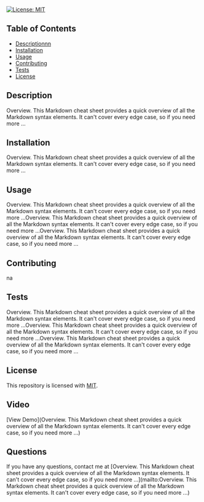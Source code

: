 
  [![License: MIT](https://img.shields.io/badge/License-MIT-yellow.svg)](https://opensource.org/licenses/MIT)
## Table of Contents
- [Descriptionnn](#description)
- [Installation](#installation)
- [Usage](#usage)
- [Contributing](#contributing)
- [Tests](#tests)
- [License](#license)

## Description
Overview. This Markdown cheat sheet provides a quick overview of all the Markdown syntax elements. It can't cover every edge case, so if you need more ...

## Installation
Overview. This Markdown cheat sheet provides a quick overview of all the Markdown syntax elements. It can't cover every edge case, so if you need more ...

## Usage
Overview. This Markdown cheat sheet provides a quick overview of all the Markdown syntax elements. It can't cover every edge case, so if you need more ...Overview. This Markdown cheat sheet provides a quick overview of all the Markdown syntax elements. It can't cover every edge case, so if you need more ...Overview. This Markdown cheat sheet provides a quick overview of all the Markdown syntax elements. It can't cover every edge case, so if you need more ...

## Contributing 
na

## Tests 
Overview. This Markdown cheat sheet provides a quick overview of all the Markdown syntax elements. It can't cover every edge case, so if you need more ...Overview. This Markdown cheat sheet provides a quick overview of all the Markdown syntax elements. It can't cover every edge case, so if you need more ...Overview. This Markdown cheat sheet provides a quick overview of all the Markdown syntax elements. It can't cover every edge case, so if you need more ...

## License 
This repository is licensed with [MIT](https://opensource.org/licenses/MIT).


## Video  
[View Demo](Overview. This Markdown cheat sheet provides a quick overview of all the Markdown syntax elements. It can't cover every edge case, so if you need more ...)

## Questions 
If you have any questions, contact me at [Overview. This Markdown cheat sheet provides a quick overview of all the Markdown syntax elements. It can't cover every edge case, so if you need more ...](mailto:Overview. This Markdown cheat sheet provides a quick overview of all the Markdown syntax elements. It can't cover every edge case, so if you need more ...)